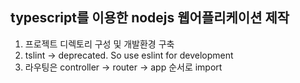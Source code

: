 ## typescript를 이용한 nodejs 웹어플리케이션 제작

1. 프로젝트 디렉토리 구성 및 개발환경 구축
2. tslint -> deprecated. So use eslint for development
3. 라우팅은 controller -> router -> app 순서로 import